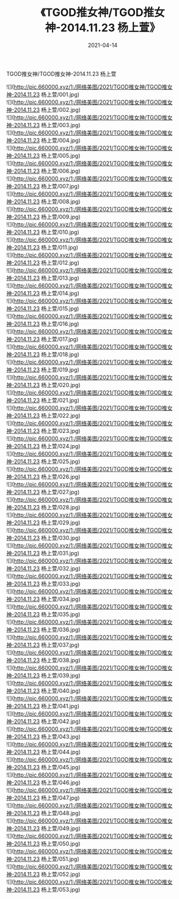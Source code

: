 ﻿---
layout: post
title:  《TGOD推女神/TGOD推女神-2014.11.23 杨上萱》
date:   2021-04-14
img: http://pic.660000.xyz/1:/网络美图/2021/TGOD推女神/TGOD推女神-2014.11.23 杨上萱/000.jpg
categories: [美女, 清纯, 唯美]
---

TGOD推女神/TGOD推女神-2014.11.23 杨上萱

 ![](http://pic.660000.xyz/1:/网络美图/2021/TGOD推女神/TGOD推女神-2014.11.23 杨上萱/001.jpg) <br>![](http://pic.660000.xyz/1:/网络美图/2021/TGOD推女神/TGOD推女神-2014.11.23 杨上萱/002.jpg) <br>![](http://pic.660000.xyz/1:/网络美图/2021/TGOD推女神/TGOD推女神-2014.11.23 杨上萱/003.jpg) <br>![](http://pic.660000.xyz/1:/网络美图/2021/TGOD推女神/TGOD推女神-2014.11.23 杨上萱/004.jpg) <br>![](http://pic.660000.xyz/1:/网络美图/2021/TGOD推女神/TGOD推女神-2014.11.23 杨上萱/005.jpg) <br>![](http://pic.660000.xyz/1:/网络美图/2021/TGOD推女神/TGOD推女神-2014.11.23 杨上萱/006.jpg) <br>![](http://pic.660000.xyz/1:/网络美图/2021/TGOD推女神/TGOD推女神-2014.11.23 杨上萱/007.jpg) <br>![](http://pic.660000.xyz/1:/网络美图/2021/TGOD推女神/TGOD推女神-2014.11.23 杨上萱/008.jpg) <br>![](http://pic.660000.xyz/1:/网络美图/2021/TGOD推女神/TGOD推女神-2014.11.23 杨上萱/009.jpg) <br>![](http://pic.660000.xyz/1:/网络美图/2021/TGOD推女神/TGOD推女神-2014.11.23 杨上萱/010.jpg) <br>![](http://pic.660000.xyz/1:/网络美图/2021/TGOD推女神/TGOD推女神-2014.11.23 杨上萱/011.jpg) <br>![](http://pic.660000.xyz/1:/网络美图/2021/TGOD推女神/TGOD推女神-2014.11.23 杨上萱/012.jpg) <br>![](http://pic.660000.xyz/1:/网络美图/2021/TGOD推女神/TGOD推女神-2014.11.23 杨上萱/013.jpg) <br>![](http://pic.660000.xyz/1:/网络美图/2021/TGOD推女神/TGOD推女神-2014.11.23 杨上萱/014.jpg) <br>![](http://pic.660000.xyz/1:/网络美图/2021/TGOD推女神/TGOD推女神-2014.11.23 杨上萱/015.jpg) <br>![](http://pic.660000.xyz/1:/网络美图/2021/TGOD推女神/TGOD推女神-2014.11.23 杨上萱/016.jpg) <br>![](http://pic.660000.xyz/1:/网络美图/2021/TGOD推女神/TGOD推女神-2014.11.23 杨上萱/017.jpg) <br>![](http://pic.660000.xyz/1:/网络美图/2021/TGOD推女神/TGOD推女神-2014.11.23 杨上萱/018.jpg) <br>![](http://pic.660000.xyz/1:/网络美图/2021/TGOD推女神/TGOD推女神-2014.11.23 杨上萱/019.jpg) <br>![](http://pic.660000.xyz/1:/网络美图/2021/TGOD推女神/TGOD推女神-2014.11.23 杨上萱/020.jpg) <br>![](http://pic.660000.xyz/1:/网络美图/2021/TGOD推女神/TGOD推女神-2014.11.23 杨上萱/021.jpg) <br>![](http://pic.660000.xyz/1:/网络美图/2021/TGOD推女神/TGOD推女神-2014.11.23 杨上萱/022.jpg) <br>![](http://pic.660000.xyz/1:/网络美图/2021/TGOD推女神/TGOD推女神-2014.11.23 杨上萱/023.jpg) <br>![](http://pic.660000.xyz/1:/网络美图/2021/TGOD推女神/TGOD推女神-2014.11.23 杨上萱/024.jpg) <br>![](http://pic.660000.xyz/1:/网络美图/2021/TGOD推女神/TGOD推女神-2014.11.23 杨上萱/025.jpg) <br>![](http://pic.660000.xyz/1:/网络美图/2021/TGOD推女神/TGOD推女神-2014.11.23 杨上萱/026.jpg) <br>![](http://pic.660000.xyz/1:/网络美图/2021/TGOD推女神/TGOD推女神-2014.11.23 杨上萱/027.jpg) <br>![](http://pic.660000.xyz/1:/网络美图/2021/TGOD推女神/TGOD推女神-2014.11.23 杨上萱/028.jpg) <br>![](http://pic.660000.xyz/1:/网络美图/2021/TGOD推女神/TGOD推女神-2014.11.23 杨上萱/029.jpg) <br>![](http://pic.660000.xyz/1:/网络美图/2021/TGOD推女神/TGOD推女神-2014.11.23 杨上萱/030.jpg) <br>![](http://pic.660000.xyz/1:/网络美图/2021/TGOD推女神/TGOD推女神-2014.11.23 杨上萱/031.jpg) <br>![](http://pic.660000.xyz/1:/网络美图/2021/TGOD推女神/TGOD推女神-2014.11.23 杨上萱/032.jpg) <br>![](http://pic.660000.xyz/1:/网络美图/2021/TGOD推女神/TGOD推女神-2014.11.23 杨上萱/033.jpg) <br>![](http://pic.660000.xyz/1:/网络美图/2021/TGOD推女神/TGOD推女神-2014.11.23 杨上萱/034.jpg) <br>![](http://pic.660000.xyz/1:/网络美图/2021/TGOD推女神/TGOD推女神-2014.11.23 杨上萱/035.jpg) <br>![](http://pic.660000.xyz/1:/网络美图/2021/TGOD推女神/TGOD推女神-2014.11.23 杨上萱/036.jpg) <br>![](http://pic.660000.xyz/1:/网络美图/2021/TGOD推女神/TGOD推女神-2014.11.23 杨上萱/037.jpg) <br>![](http://pic.660000.xyz/1:/网络美图/2021/TGOD推女神/TGOD推女神-2014.11.23 杨上萱/038.jpg) <br>![](http://pic.660000.xyz/1:/网络美图/2021/TGOD推女神/TGOD推女神-2014.11.23 杨上萱/039.jpg) <br>![](http://pic.660000.xyz/1:/网络美图/2021/TGOD推女神/TGOD推女神-2014.11.23 杨上萱/040.jpg) <br>![](http://pic.660000.xyz/1:/网络美图/2021/TGOD推女神/TGOD推女神-2014.11.23 杨上萱/041.jpg) <br>![](http://pic.660000.xyz/1:/网络美图/2021/TGOD推女神/TGOD推女神-2014.11.23 杨上萱/042.jpg) <br>![](http://pic.660000.xyz/1:/网络美图/2021/TGOD推女神/TGOD推女神-2014.11.23 杨上萱/043.jpg) <br>![](http://pic.660000.xyz/1:/网络美图/2021/TGOD推女神/TGOD推女神-2014.11.23 杨上萱/044.jpg) <br>![](http://pic.660000.xyz/1:/网络美图/2021/TGOD推女神/TGOD推女神-2014.11.23 杨上萱/045.jpg) <br>![](http://pic.660000.xyz/1:/网络美图/2021/TGOD推女神/TGOD推女神-2014.11.23 杨上萱/046.jpg) <br>![](http://pic.660000.xyz/1:/网络美图/2021/TGOD推女神/TGOD推女神-2014.11.23 杨上萱/047.jpg) <br>![](http://pic.660000.xyz/1:/网络美图/2021/TGOD推女神/TGOD推女神-2014.11.23 杨上萱/048.jpg) <br>![](http://pic.660000.xyz/1:/网络美图/2021/TGOD推女神/TGOD推女神-2014.11.23 杨上萱/049.jpg) <br>![](http://pic.660000.xyz/1:/网络美图/2021/TGOD推女神/TGOD推女神-2014.11.23 杨上萱/050.jpg) <br>![](http://pic.660000.xyz/1:/网络美图/2021/TGOD推女神/TGOD推女神-2014.11.23 杨上萱/051.jpg) <br>![](http://pic.660000.xyz/1:/网络美图/2021/TGOD推女神/TGOD推女神-2014.11.23 杨上萱/052.jpg) <br>![](http://pic.660000.xyz/1:/网络美图/2021/TGOD推女神/TGOD推女神-2014.11.23 杨上萱/053.jpg) <br>